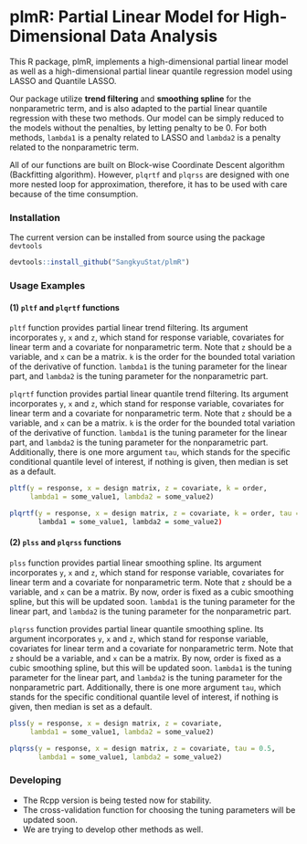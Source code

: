 # plmR: Partial Linear Model for High-Dimensional Data Analysis

This R package, plmR, implements a high-dimensional partial linear model as well as a high-dimensional partial linear quantile regression model using LASSO and Quantile LASSO. 
 
Our package utilize **trend filtering** and **smoothing spline** for the nonparametric term, and is also adapted to the partial linear quantile regression with these two methods. Our model can be simply reduced to the models without the penalties, by letting penalty to be 0. For both methods, `lambda1` is a penalty related to LASSO and `lambda2` is a penalty related to the nonparametric term.

All of our functions are built on Block-wise Coordinate Descent algorithm (Backfitting algorithm). However, `plqrtf` and `plqrss` are designed with one more nested loop for approximation, therefore, it has to be used with care because of the time consumption. 

### Installation

The current version can be installed from source using the package `devtools`
```R
devtools::install_github("SangkyuStat/plmR")
```

### Usage Examples

#### (1) `pltf` and `plqrtf` functions
`pltf` function provides partial linear trend filtering. Its argument incorporates `y`, `x` and `z`, which stand for response variable, covariates for linear term and a covariate for nonparametric term. Note that `z` should be a variable, and `x` can be a matrix. `k` is the order for the bounded total variation of the derivative of function. `lambda1` is the tuning parameter for the linear part, and `lambda2` is the tuning parameter for the nonparametric part.

`plqrtf` function provides partial linear quantile trend filtering. Its argument incorporates `y`, `x` and `z`, which stand for response variable, covariates for linear term and a covariate for nonparametric term. Note that `z` should be a variable, and `x` can be a matrix. `k` is the order for the bounded total variation of the derivative of function. `lambda1` is the tuning parameter for the linear part, and `lambda2` is the tuning parameter for the nonparametric part. Additionally, there is one more argument `tau`, which stands for the specific conditional quantile level of interest, if nothing is given, then median is set as a default.

```R
pltf(y = response, x = design matrix, z = covariate, k = order,
     lambda1 = some_value1, lambda2 = some_value2)

plqrtf(y = response, x = design matrix, z = covariate, k = order, tau = 0.5)
       lambda1 = some_value1, lambda2 = some_value2)
```

<!--the user has to indicate whether the variable is time-varying or not. If there is no time-varying variable, then user can perform the function as below:
```R
vc.pb(formula = response ~ variable + 
                any modifier, 
                id,
                data = input_data, 
                group = disparity_group, 
                modifier = "any modifier")
```-->
#### (2) `plss` and `plqrss` functions
`plss` function provides partial linear smoothing spline. Its argument incorporates `y`, `x` and `z`, which stand for response variable, covariates for linear term and a covariate for nonparametric term. Note that `z` should be a variable, and `x` can be a matrix. By now, order is fixed as a cubic smoothing spline, but this will be updated soon. `lambda1` is the tuning parameter for the linear part, and `lambda2` is the tuning parameter for the nonparametric part.

`plqrss` function provides partial linear quantile smoothing spline. Its argument incorporates `y`, `x` and `z`, which stand for response variable, covariates for linear term and a covariate for nonparametric term. Note that `z` should be a variable, and `x` can be a matrix. By now, order is fixed as a cubic smoothing spline, but this will be updated soon. `lambda1` is the tuning parameter for the linear part, and `lambda2` is the tuning parameter for the nonparametric part. Additionally, there is one more argument `tau`, which stands for the specific conditional quantile level of interest, if nothing is given, then median is set as a default. 

```R
plss(y = response, x = design matrix, z = covariate,
     lambda1 = some_value1, lambda2 = some_value2)

plqrss(y = response, x = design matrix, z = covariate, tau = 0.5,
       lambda1 = some_value1, lambda2 = some_value2)
```


### Developing

- The Rcpp version is being tested now for stability.
- The cross-validation function for choosing the tuning parameters will be updated soon.
- We are trying to develop other methods as well.

<!--
### References

Peters, C. C. (1941) A method of matching groups for experiment with no loss of population. Journal of Educational Research, 34, 606-612.

Belson, W. A. (1956) A Technique for Studying the Effects of a Television 
Broadcast.  JRSSC, 5(3), 195-202.

Lee, S. K., Kim, S., Kim, M.-O., Grantz, K. L., and Hong, H. G. (2024) Decomposition of Longitudinal Disparities: An Application to the Fetal Growth-Singletons Study. *submitted*.
```-->